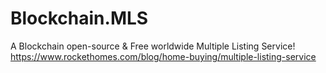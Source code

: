 # Blockchain.MLS
A Blockchain open-source &amp; Free worldwide Multiple Listing Service! https://www.rockethomes.com/blog/home-buying/multiple-listing-service
